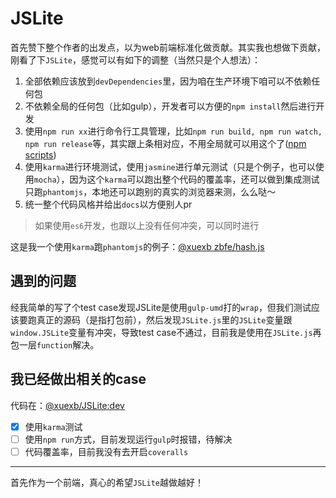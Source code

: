 # JSLite

首先赞下整个作者的出发点，以为web前端标准化做贡献。其实我也想做下贡献，刚看了下`JSLite`，感觉可以有如下的调整（当然只是个人想法）：

1. 全部依赖应该放到`devDependencies`里，因为咱在生产环境下咱可以不依赖任何包
1. 不依赖全局的任何包（比如gulp），开发者可以方便的`npm install`然后进行开发
1. 使用`npm run xx`进行命令行工具管理，比如`npm run build, npm run watch, npm run release`等，其实跟上条相对应，不用全局就可以用这个了([npm scripts](https://docs.npmjs.com/misc/scripts))
1. 使用`karma`进行环境测试，使用`jasmine`进行单元测试（只是个例子，也可以使用`mocha`），因为这个`karma`可以跑出整个代码的覆盖率，还可以做到集成测试只跑`phantomjs`，本地还可以跑别的真实的浏览器来测，么么哒～
1. 统一整个代码风格并给出`docs`以方便别人pr


> 如果使用`es6`开发，也跟以上没有任何冲突，可以同时进行

这是我一个使用`karma`跑`phantomjs`的例子：[@xuexb zbfe/hash.js](https://github.com/zbfe/hash.js)

## 遇到的问题

经我简单的写了个test case发现JSLite是使用`gulp-umd`打的`wrap`，但我们测试应该要跑真正的源码（是指打包前），然后发现`JSLite.js`里的`JSLite`变量跟`window.JSLite`变量有冲突，导致test case不通过，目前我是使用在`JSLite.js`再包一层`function`解决。


## 我已经做出相关的case

代码在：[@xuexb/JSLite:dev](https://github.com/xuexb/JSLite/tree/dev)

- [x] 使用`karma`测试
- [ ] 使用`npm run`方式，目前发现运行`gulp`时报错，待解决
- [ ] 代码覆盖率，目前我没有去开启`coveralls`

---

首先作为一个前端，真心的希望`JSLite`越做越好！
